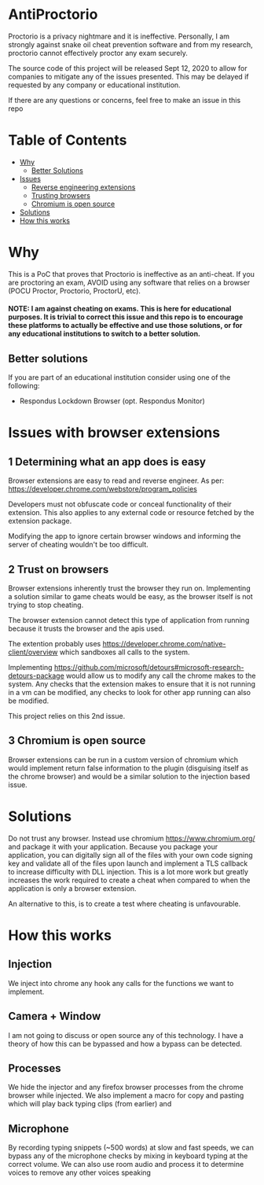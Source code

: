 # AntiProctorio
Proctorio is a privacy nightmare and it is ineffective. Personally, I am strongly against snake oil cheat prevention software and from my research, proctorio cannot effectively proctor any exam securely.

The source code of this project will be released Sept 12, 2020 to allow for companies to mitigate any of the issues presented. This may be delayed if requested by any company or educational institution.

If there are any questions or concerns, feel free to make an issue in this repo

# Table of Contents
  * [Why](#why)
    * [Better Solutions](#better-solutions)
  * [Issues](#issues-with-browser-extensions)
    * [Reverse engineering extensions](#1-determining-what-an-app-does-is-easy)
    * [Trusting browsers](#2-trust-on-browsers)
    * [Chromium is open source](#3-chromium-is-open-source)
  * [Solutions](#solutions)
  * [How this works](#how-this-works)

# Why
This is a PoC that proves that Proctorio is ineffective as an anti-cheat. If you are proctoring an exam, AVOID using any software that relies on a browser (POCU Proctor, Proctorio, ProctorU, etc).

#### NOTE: I am against cheating on exams. This is here for educational purposes. It is trivial to correct this issue and this repo is to encourage these platforms to actually be effective and use those solutions, or for any educational institutions to switch to a better solution.

## Better solutions
If you are part of an educational institution consider using one of the following:
- Respondus Lockdown Browser (opt. Respondus Monitor)

# Issues with browser extensions
## 1 Determining what an app does is easy
Browser extensions are easy to read and reverse engineer. As per: https://developer.chrome.com/webstore/program_policies 

Developers must not obfuscate code or conceal functionality of their extension. This also applies to any external code or resource fetched by the extension package.

Modifying the app to ignore certain browser windows and informing the server of cheating wouldn't be too difficult.

## 2 Trust on browsers
Browser extensions inherently trust the browser they run on. Implementing a solution similar to game cheats would be easy, as the browser itself is not trying to stop cheating. 

The browser extension cannot detect this type of application from running because it trusts the browser and the apis used.

The extention probably uses https://developer.chrome.com/native-client/overview which sandboxes all calls to the system.

Implementing https://github.com/microsoft/detours#microsoft-research-detours-package would allow us to modify any call the chrome makes to the system. Any checks that the extension makes to ensure that it is not running in a vm can be modified, any checks to look for other app running can also be modified.

This project relies on this 2nd issue.

## 3 Chromium is open source
Browser extensions can be run in a custom version of chromium which would implement return false information to the plugin (disguising itself as the chrome browser) and would be a similar solution to the injection based issue.

# Solutions
Do not trust any browser. Instead use chromium https://www.chromium.org/ and package it with your application. Because you package your application, you can digitally sign all of the files with your own code signing key and validate all of the files upon launch and implement a TLS callback to increase difficulty with DLL injection. This is a lot more work but greatly increases the work required to create a cheat when compared to when the application is only a browser extension.

An alternative to this, is to create a test where cheating is unfavourable.

# How this works
## Injection
We inject into chrome any hook any calls for the functions we want to implement.

## Camera + Window
I am not going to discuss or open source any of this technology. I have a theory of how this can be bypassed and how a bypass can be detected.

## Processes
We hide the injector and any firefox browser processes from the chrome browser while injected. We also implement a macro for copy and pasting which will play back typing clips (from earlier) and 

## Microphone
By recording typing snippets (~500 words) at slow and fast speeds, we can bypass any of the microphone checks by mixing in keyboard typing at the correct volume. We can also use room audio and process it to determine voices to remove any other voices speaking
